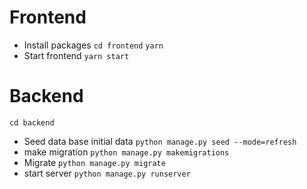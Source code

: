 # Frontend
- Install packages
`cd frontend`
`yarn `
- Start frontend
`yarn start`


# Backend
`cd backend`
- Seed data base initial data 
`python manage.py seed --mode=refresh`
- make migration
`python manage.py makemigrations`
- Migrate
`python manage.py migrate`
- start server
`python manage.py runserver`